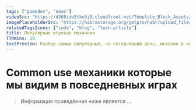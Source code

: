 ```yaml
---
tags: ["gamedev", "news"]
videoSrc: "https://d360zdw5tkn3j9.cloudfront.net/Template_Block_Assets/Template_sample_clips/one_click_preview/production/Retro_space_arcade_logo_reveal_production_story_20299_16_9_1646915208461_SD3.mp4"
imagePlaceholderSrc: "https://habrastorage.org/getpro/habr/upload_files/dd2/281/efb/dd2281efb0a344c4b6e15412c4b2ee5a.jpg"
relatedTagsIcons: ["code", "blog", "tech-article"]
title: Популярные игровые механики
TTRmins: 20
textPreview: Разбор самых популярных, на сегодняшний день, механик в играх
---
```


# Common use механики которые мы видим в повседневных играх

> Информация приведённая ниже является ...
